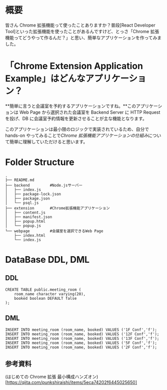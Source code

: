 # 概要

皆さん Chrome 拡張機能って使ったことありますか？普段[React Developer Tool]といった拡張機能を使ったことがあるんですけど、とっさ「Chrome 拡張機能ってどうやって作るんだ？」と思い、簡単なアプリケーションを作ってみました。

# 「Chrome Extension Application Example」はどんなアプリケーション？

**簡単に言うと会議室を予約するアプリケーションですね。**このアプリケーションは Web Page から選択された会議室を Backend Server に HTTP Request を投げ、DB に会議室予約情報を更新させることが主な機能となります。

このアプリケーションは最小限のロジックで実装されているため、自分で hands-on やってみることで*Chrome 拡張機能アプリケーションの仕組み*について簡単に理解していただけると思います。

# Folder Structure

    .
    ├── README.md
    ├── backend         #Node.jsサーバー
    │   ├── index.js
    │   ├── package-lock.json
    │   ├── package.json
    │   └── psql.js
    ├── extension       #Chrome拡張機能アプリケーション
    │   ├── content.js
    │   ├── manifest.json
    │   ├── popup.html
    │   └── popup.js
    └── webpage         #会議室を選択できるWeb Page
        ├── index.html
        └── index.js

# DataBase DDL, DML

## DDL

    CREATE TABLE public.meeting_room (
        room_name character varying(20),
        booked boolean DEFAULT false
    );

## DML

    INSERT INTO meeting_room (room_name, booked) VALUES ('1F Conf','f');
    INSERT INTO meeting_room (room_name, booked) VALUES ('12F Conf','f');
    INSERT INTO meeting_room (room_name, booked) VALUES ('13F Conf','f');
    INSERT INTO meeting_room (room_name, booked) VALUES ('5F Conf','f');
    INSERT INTO meeting_room (room_name, booked) VALUES ('2F Conf','f');

## 参考資料

(はじめての Chrome 拡張 最小構成ハンズオン)[https://qiita.com/punkshiraishi/items/5eca74202f6445025650]
